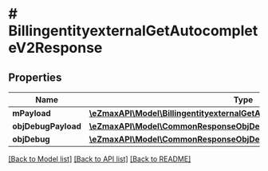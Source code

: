 # # BillingentityexternalGetAutocompleteV2Response

## Properties

Name | Type | Description | Notes
------------ | ------------- | ------------- | -------------
**mPayload** | [**\eZmaxAPI\Model\BillingentityexternalGetAutocompleteV2ResponseMPayload**](BillingentityexternalGetAutocompleteV2ResponseMPayload.md) |  |
**objDebugPayload** | [**\eZmaxAPI\Model\CommonResponseObjDebugPayload**](CommonResponseObjDebugPayload.md) |  | [optional]
**objDebug** | [**\eZmaxAPI\Model\CommonResponseObjDebug**](CommonResponseObjDebug.md) |  | [optional]

[[Back to Model list]](../../README.md#models) [[Back to API list]](../../README.md#endpoints) [[Back to README]](../../README.md)
